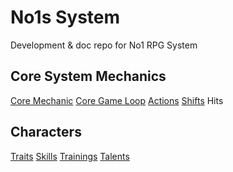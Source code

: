 # No1s System
Development &amp; doc repo for No1 RPG System


## Core System Mechanics

[Core Mechanic](https://donalharrison.github.io/no1_system/core/core_mechanic/)
[Core Game Loop](https://donalharrison.github.io/no1_system/core/core_loop/)
[Actions](https://donalharrison.github.io/no1_system/core/actions/)
[Shifts](https://donalharrison.github.io/no1_system/core/shifts/)
Hits

## Characters

[Traits](https://donalharrison.github.io/no1_system/characters/Traits/)
[Skills](https://donalharrison.github.io/no1_system/characters/skills/)
[Trainings](https://donalharrison.github.io/no1_system/characters/trainings/)
[Talents](https://donalharrison.github.io/no1_system/characters/talents/)
